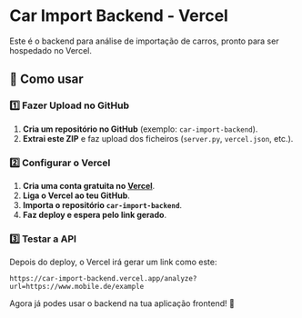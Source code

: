 
# Car Import Backend - Vercel

Este é o backend para análise de importação de carros, pronto para ser hospedado no Vercel.

## 🚀 Como usar

### 1️⃣ Fazer Upload no GitHub
1. **Cria um repositório no GitHub** (exemplo: `car-import-backend`).
2. **Extrai este ZIP** e faz upload dos ficheiros (`server.py`, `vercel.json`, etc.).

### 2️⃣ Configurar o Vercel
1. **Cria uma conta gratuita no [Vercel](https://vercel.com/)**.
2. **Liga o Vercel ao teu GitHub**.
3. **Importa o repositório `car-import-backend`**.
4. **Faz deploy e espera pelo link gerado**.

### 3️⃣ Testar a API
Depois do deploy, o Vercel irá gerar um link como este:
```
https://car-import-backend.vercel.app/analyze?url=https://www.mobile.de/example
```
Agora já podes usar o backend na tua aplicação frontend! 🚀

